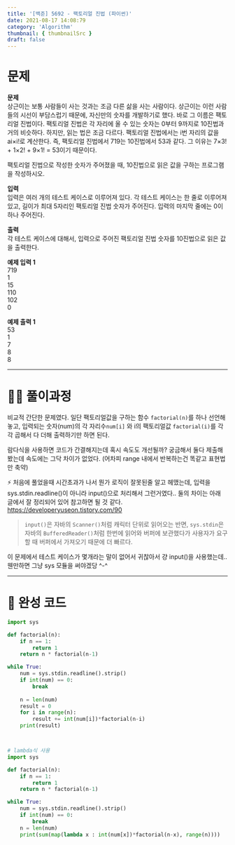 ```yaml
---
title: '[백준] 5692 - 팩토리얼 진법 (파이썬)'
date: 2021-08-17 14:08:79
category: 'Algorithm'
thumbnail: { thumbnailSrc }
draft: false
---
```


# 문제

**문제**  
상근이는 보통 사람들이 사는 것과는 조금 다른 삶을 사는 사람이다. 상근이는 이런 사람들의 시선이 부담스럽기 때문에, 자신만의 숫자를 개발하기로 했다. 바로 그 이름은 팩토리얼 진법이다. 팩토리얼 진법은 각 자리에 올 수 있는 숫자는 0부터 9까지로 10진법과 거의 비슷하다. 하지만, 읽는 법은 조금 다르다. 팩토리얼 진법에서는 i번 자리의 값을 ai×i!로 계산한다. 즉, 팩토리얼 진법에서 719는 10진법에서 53과 같다. 그 이유는 7×3! + 1×2! + 9×1! = 53이기 때문이다.

팩토리얼 진법으로 작성한 숫자가 주어졌을 때, 10진법으로 읽은 값을 구하는 프로그램을 작성하시오. 

**입력**  
입력은 여러 개의 테스트 케이스로 이루어져 있다. 각 테스트 케이스는 한 줄로 이루어져 있고, 길이가 최대 5자리인 팩토리얼 진법 숫자가 주어진다. 입력의 마지막 줄에는 0이 하나 주어진다.

**출력**  
각 테스트 케이스에 대해서, 입력으로 주어진 팩토리얼 진법 숫자를 10진법으로 읽은 값을 출력한다.

**예제 입력 1**   
719  
1  
15  
110  
102  
0  

**예제 출력 1**   
53  
1  
7  
8  
8  


-----------------

# 🙋‍♀️ 풀이과정
비교적 간단한 문제였다. 일단 팩토리얼값을 구하는 함수 `factorial(n)`를 하나 선언해놓고, 입력되는 숫자(num)의 각 자리수`num[i]` 와 i의 팩토리얼값 `factorial(i)`를 각각 곱해서 다 더해 출력하기만 하면 된다.

람다식을 사용하면 코드가 간결해지는데 혹시 속도도 개선될까? 궁금해서 둘다 제출해봤는데 속도에는 그닥 차이가 없었다. (어차피 range 내에서 반복하는건 똑같고 표현법만 축약)

⚡ 처음에 풀었을때 시간초과가 나서 뭔가 로직이 잘못된줄 알고 헤맸는데, 입력을 sys.stdin.readline()이 아니라 input()으로 처리해서 그런거였다.. 
둘의 차이는 아래 글에서 잘 정리되어 있어 참고하면 될 것 같다.
https://developeryuseon.tistory.com/90

> `input()`은 자바의 `Scanner()`처럼 캐릭터 단위로 읽어오는 반면, `sys.stdin`은 자바의 `BufferedReader()`처럼 한번에 읽어와 버퍼에 보관했다가 사용자가 요구할 때 버퍼에서 가져오기 때문에 더 빠르다.

이 문제에서 테스트 케이스가 몇개라는 말이 없어서 귀찮아서 걍 input()을 사용했는데.. 웬만하면 그냥 sys 모듈을 써야겠당 ^-^

------------

# 🎈 완성 코드
```python
import sys

def factorial(n):
    if n == 1:
        return 1
    return n * factorial(n-1)

while True:
    num = sys.stdin.readline().strip()
    if int(num) == 0:
        break  
      
    n = len(num)
    result = 0
    for i in range(n):
        result += int(num[i])*factorial(n-i)
    print(result)
```

```python


# lambda식 사용
import sys

def factorial(n):
    if n == 1:
        return 1
    return n * factorial(n-1)

while True:
    num = sys.stdin.readline().strip()
    if int(num) == 0:
        break    
    n = len(num)
    print(sum(map(lambda x : int(num[x])*factorial(n-x), range(n))))
